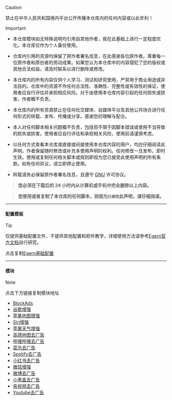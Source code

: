 > [!CAUTION]
> 禁止在中华人民共和国境内平台公开传播本仓库内的任何内容或以此牟利！

> [!IMPORTANT]
> - 本仓库模块如无特殊说明均引用自其他作者，我在此基础上进行一定程度优化。本仓库仅作为个人备份使用。
>
> - 仓库内引用的资源均保留了原作者署名信息，在此感谢各位原作者。尊重每一位原作者和原创者的劳动成果。如果您认为本仓库中的内容侵犯了您的版权或其他合法权益，请及时联系以进行删除或修改。
>
> - 本仓库内的所有内容仅供个人学习、测试和研究使用，严禁用于商业用途或非法目的。仓库中的资源不作任何合法性、准确性、完整性或有效性的保证，使用者应自行评估并承担相应风险。对于由使用本仓库内容引起的任何损失或损害，作者概不负责。
>
> - 本仓库内的所有资源禁止在任何社交媒体、自媒体平台及其他公共场合进行任何形式的转载、发布、传播或分享。感谢您的理解与配合。
>
> - 本人对任何脚本相关问题概不负责，包括但不限于因脚本错误或使用不当导致的损失或损害。使用者应自行评估和承担相关风险，使用前请谨慎考虑。
>
> - 以任何方式查看本仓库或直接或间接使用本仓库内容的用户，均应仔细阅读此声明。作者保留随时修改或补充本使用声明的权利。任何修改一旦发布，即时生效。使用或复制任何相关脚本或规则即视为您已接受此使用声明的所有条款。如有任何异议，请立即停止使用。
> 
> - 转载请务必保留原作者署名信息，且遵守 [GNU](LICENSE) 许可协议。
>
>  > **您必须在下载后的 24 小时内从计算机或手机中完全删除以上内容。**
> 
>  > **您使用或者复制了本仓库的任何脚本，则视为`已接受`此声明，请仔细阅读。**

------

#### 配置模板
> [!TIP]
> 仅提供基础配置文件，不提供其他配置和软件教学，详细使用方法请参考[Egern官方文档](https://doc.egernapp.com/zh-CN/docs/intro)自行研究。
> 
> 点击复制[Egern基础配置](https://raw.githubusercontent.com/mist-whisper/Egern/master/Egern.yaml)
------

#### 模块

> [!note]
> 点击下方链接复制模块地址

* [BlockAds](https://raw.githubusercontent.com/mist-whisper/Egern/master/Module/BlockAds.yaml)
* [谷歌增强](https://raw.githubusercontent.com/mist-whisper/Egern/master/Module/Google_Enhance..yaml)
* [苹果地图增强](https://raw.githubusercontent.com/mist-whisper/Egern/master/Module/Maps.yaml)
* [Siri增强](https://raw.githubusercontent.com/mist-whisper/Egern/master/Module/Siri.yaml)
* [苹果天气增强](https://raw.githubusercontent.com/mist-whisper/Egern/master/Module/WeatherKit.yaml)
* [高德地图去广告](https://raw.githubusercontent.com/mist-whisper/Egern/master/Module/Amap_remove_ads.yaml)
* [哔哩哔哩去广告](https://raw.githubusercontent.com/mist-whisper/Egern/master/Module/BiliBili_remove_ads.yaml)
* [菜鸟去广告](https://raw.githubusercontent.com/mist-whisper/Egern/master/Module/Cainiao_remove_ads.yaml)
* [Spotify去广告](https://raw.githubusercontent.com/mist-whisper/Egern/master/Module/Spotify_remove_ads.yaml)
* [小红书去广告](https://raw.githubusercontent.com/mist-whisper/Egern/master/Module/REDnote_remove_ads.yaml)
* [微信增强](https://raw.githubusercontent.com/mist-whisper/Egern/master/Module/WeChat_Enhance.yaml)
* [微博去广告](https://raw.githubusercontent.com/mist-whisper/Egern/master/Module/Weibo_remove_ads.yaml)
* [小黑盒去广告](https://raw.githubusercontent.com/mist-whisper/Egern/master/Module/XiaoHeiHe_remove_ads.yaml)
* [央视频去广告](https://raw.githubusercontent.com/mist-whisper/Egern/master/Module/Yangshipin.yaml)
* [Youtube去广告](https://raw.githubusercontent.com/mist-whisper/Egern/master/Module/YouTube_remove_ads.yaml)
